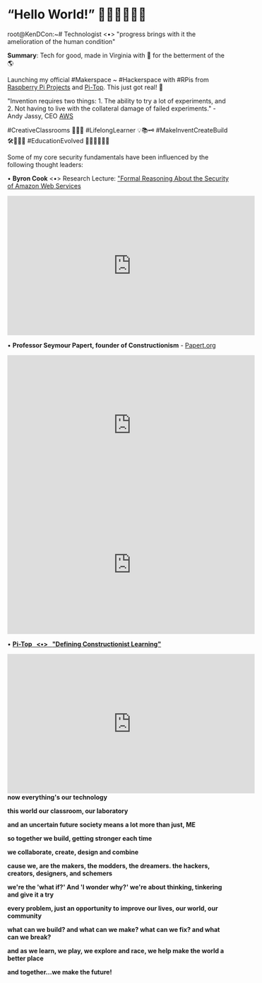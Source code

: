 <!-- Global site tag (gtag.js) - Google Analytics -->
<script async src="https://www.googletagmanager.com/gtag/js?id=UA-140021176-1"></script>
<script>
  window.dataLayer = window.dataLayer || [];
  function gtag(){dataLayer.push(arguments);}
  gtag('js', new Date());

  gtag('config', 'UA-140021176-1');
</script>

# “Hello World!” 🚀🤖👾👨🏻‍💻

root@KenDCon:~# Technologist <•> "progress brings with it the amelioration of the human condition"

<b>Summary</b>: Tech for good, made in Virginia with 💚 for the betterment of the 🌎 

Launching my official #Makerspace ~ #Hackerspace with #RPis from <a href="https://projects.raspberrypi.org/" target="_blank">Raspberry Pi Projects</a> and <a href="https://www.pi-top.com/" target="_blank">Pi-Top</a>. This just got real! 🤖

"Invention requires two things: 1. The ability to try a lot of experiments, and 2. Not having to live with the collateral damage of failed experiments." - Andy Jassy, CEO <a href="https://aws.amazon.com/" target="_blank">AWS</a>

#CreativeClassrooms 👩🏻‍🎓 #LifelongLearner 💡📚🗝 #MakeInventCreateBuild 🛠🔩📡📓 #EducationEvolved 👩🏻‍🏫👨🏻‍💻 

Some of my core security fundamentals have been influenced by the following thought leaders:

 • <b>Byron Cook</b> <•> Research Lecture: <a href="https://link.springer.com/chapter/10.1007/978-3-319-96145-3_3" target="_blank">"Formal Reasoning About the Security of Amazon Web Services</a><br>

<center>

<iframe width="560" height="315" src="https://www.youtube.com/embed/JfjLKBO27nw" frameborder="0" allow="accelerometer; autoplay; encrypted-media; gyroscope; picture-in-picture" allowfullscreen></iframe><br>

</center>

 • <b>Professor Seymour Papert, founder of Constructionism</b> - <a href="http://www.papert.org/" targets="_blank">Papert.org</a><br>

<center>

<iframe width="560" height="315" src="https://www.youtube.com/embed/IhEovwWiniY" frameborder="0" allow="accelerometer; autoplay; encrypted-media; gyroscope; picture-in-picture" allowfullscreen></iframe>

<br>

<iframe width="560" height="315" src="https://www.youtube.com/embed/Pvgef9ABDUc" frameborder="0" allow="accelerometer; autoplay; encrypted-media; gyroscope; picture-in-picture" allowfullscreen></iframe>

<br>

</center>

 • <a href="https://www.pi-top.com/" target="_blank"><b>Pi-Top<b/> &nbsp; <•> &nbsp; <a href="https://blog.pi-top.com/2018/11/06/defining-constructionist-learning/" target="_blank">"Defining Constructionist Learning"</a><br>

<center>

<iframe width="560" height="315" src="https://www.youtube.com/embed/_iaMQymrm0c" frameborder="0" allow="accelerometer; autoplay; encrypted-media; gyroscope; picture-in-picture" allowfullscreen></iframe><br>

</center>

<right>
now everything's our technology

this world our classroom, our laboratory

and an uncertain future society means a lot more than just, <b>ME</b>

so together we build, getting stronger each time

we collaborate, create, design and combine

cause we, are the makers, the modders, the dreamers. the hackers, creators, designers, and schemers

we're the 'what if?' And 'I wonder why?' we're about thinking, tinkering and give it a try

every problem, just an opportunity to improve our lives, our world, our community

what can we build? and what can we make? what can we fix? and what can we break?

and as we learn, we play, we explore and race, we help make the world a better place

and together...we make the future!
</right>